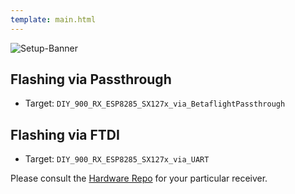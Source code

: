 ```yaml
---
template: main.html
---
```


![Setup-Banner](https://raw.githubusercontent.com/ExpressLRS/ExpressLRS-hardware/master/img/quick-start.png)

## Flashing via Passthrough

- Target: `DIY_900_RX_ESP8285_SX127x_via_BetaflightPassthrough`

## Flashing via FTDI

- Target: `DIY_900_RX_ESP8285_SX127x_via_UART`

Please consult the [Hardware Repo](https://github.com/ExpressLRS/ExpressLRS-Hardware/tree/master/PCB/900MHz) for your particular receiver.